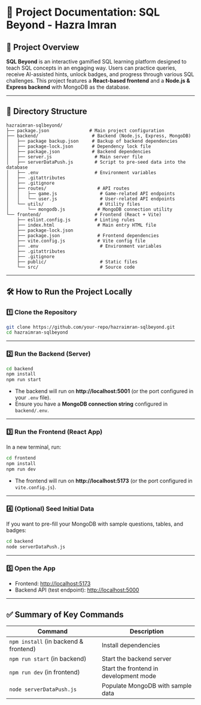 # 📘 Project Documentation: SQL Beyond - Hazra Imran

## 📂 Project Overview

**SQL Beyond** is an interactive gamified SQL learning platform designed to teach SQL concepts in an engaging way. Users can practice queries, receive AI-assisted hints, unlock badges, and progress through various SQL challenges. This project features a **React-based frontend** and a **Node.js & Express backend** with MongoDB as the database.

---

## 📑 Directory Structure

```
hazraimran-sqlbeyond/
├── package.json               # Main project configuration
├── backend/                    # Backend (Node.js, Express, MongoDB)
│   ├── package backup.json     # Backup of backend dependencies
│   ├── package-lock.json       # Dependency lock file
│   ├── package.json            # Backend dependencies
│   ├── server.js                # Main server file
│   ├── serverDataPush.js        # Script to pre-seed data into the database
│   ├── .env                     # Environment variables
│   ├── .gitattributes
│   ├── .gitignore
│   ├── routes/                   # API routes
│   │   ├── game.js                # Game-related API endpoints
│   │   └── user.js                # User-related API endpoints
│   └── utils/                     # Utility files
│       └── mongodb.js            # MongoDB connection utility
└── frontend/                    # Frontend (React + Vite)
    ├── eslint.config.js         # Linting rules
    ├── index.html                # Main entry HTML file
    ├── package-lock.json
    ├── package.json              # Frontend dependencies
    ├── vite.config.js            # Vite config file
    ├── .env                       # Environment variables
    ├── .gitattributes
    ├── .gitignore
    ├── public/                    # Static files
    └── src/                       # Source code
```

---

## 🛠️ How to Run the Project Locally

### 1️⃣ Clone the Repository

```bash
git clone https://github.com/your-repo/hazraimran-sqlbeyond.git
cd hazraimran-sqlbeyond
```

---

### 2️⃣ Run the Backend (Server)

```bash
cd backend
npm install
npm run start
```

- The backend will run on **http://localhost:5001** (or the port configured in your `.env` file).
- Ensure you have a **MongoDB connection string** configured in `backend/.env`.

---

### 3️⃣ Run the Frontend (React App)

In a new terminal, run:

```bash
cd frontend
npm install
npm run dev
```

- The frontend will run on **http://localhost:5173** (or the port configured in `vite.config.js`).

---

### 4️⃣ (Optional) Seed Initial Data

If you want to pre-fill your MongoDB with sample questions, tables, and badges:

```bash
cd backend
node serverDataPush.js
```

---

### 5️⃣ Open the App

- Frontend: [http://localhost:5173](http://localhost:5173)
- Backend API (test endpoint): [http://localhost:5000](http://localhost:5000)

---

## ✅ Summary of Key Commands

| Command                               | Description                            |
| ------------------------------------- | -------------------------------------- |
| `npm install` (in backend & frontend) | Install dependencies                   |
| `npm run start` (in backend)          | Start the backend server               |
| `npm run dev` (in frontend)           | Start the frontend in development mode |
| `node serverDataPush.js`              | Populate MongoDB with sample data      |
